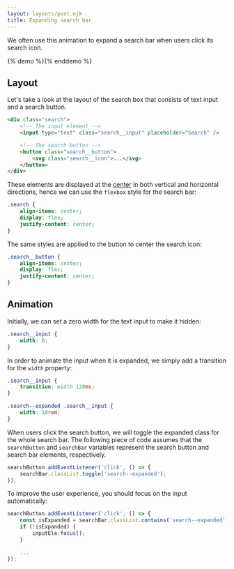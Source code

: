 ```yaml
---
layout: layouts/post.njk
title: Expanding search bar
---
```


We often use this animation to expand a search bar when users click its search icon.

{% demo %}<expanding-search-bar></expanding-search-bar>{% enddemo %}

## Layout

Let's take a look at the layout of the search box that consists of text input and a search button.

```html
<div class="search">
    <!-- The input element -->
    <input type="text" class="search__input" placeholder="Search" />

    <!-- The search button -->
    <button class="search__button">
        <svg class="search__icon">...</svg>
    </button>
</div>
```

These elements are displayed at the [center](https://csslayout.io/centering/) in both vertical and horizontal directions, hence we can use the `flexbox` style for the search bar:

```css
.search {
    align-items: center;
    display: flex;
    justify-content: center;
}
```

The same styles are applied to the button to center the search icon:

```css
.search__button {
    align-items: center;
    display: flex;
    justify-content: center;
}
```

## Animation

Initially, we can set a zero width for the text input to make it hidden:

```css
.search__input {
    width: 0;
}
```

In order to animate the input when it is expanded, we simply add a transition for the `width` property:

```css
.search__input {
    transition: width 120ms;
}

.search--expanded .search__input {
    width: 10rem;
}
```

When users click the search button, we will toggle the expanded class for the whole search bar. The following piece of code assumes that the `searchButton` and `searchBar` variables represent the search button and search bar elements, respectively.

```js
searchButton.addEventListener('click', () => {
    searchBar.classList.toggle('search--expanded');
});
```

To improve the user experience, you should focus on the input automatically:

```js
searchButton.addEventListener('click', () => {
    const isExpanded = searchBar.classList.contains('search--expanded');
    if (!isExpanded) {
        inputEle.focus();
    }

    ...
});
```
